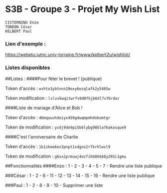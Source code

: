 ﻿# S3B - Groupe 3 - Projet My Wish List

```
CISTERNINO Enzo
TONDON César
KELBERT Paul
```

### Lien d'exemple :

https://webetu.iutnc.univ-lorraine.fr/www/kelbert2u/wishlist/



### Listes disponibles

##Listes :
####Pour fêter le brevet ! (publique)

Token d'accès : `wvhto3ybtnnn20exy6ezqlafk2y5465w`

Token modification : `lslzvkwqitwrfv9d0fkjb6dl7v76rdar`


####Liste de mariage d'Alice et Bob !

Token d'accès : `46mqauuhdoiyx459gdwqmpmhdobomtgr`

Token de modification : `ycdj9de9pi5b6lybg98bla76akasque9`


####C'est l'anniversaire de Charlie

Token d'accès : `1b1zkee6ex3pnpt1sdgos2r7krhlwvl9`

Token de modification : `g6xx2prmuwj4ozfihb06k68y265i1gmu`


##Fonctionnalités
####Enzo :
1 - 2 - 3 - 4 - 5 - 7 - Rendre une liste publique

###César :
1 - 2 - 6 - 11 - 12 - 13 - 14 - 15 - 16 - Rendre une liste publique

###Paul :
1 - 2 - 8 - 9 - 10 - Supprimer une liste
